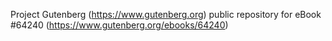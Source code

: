 Project Gutenberg (https://www.gutenberg.org) public repository for
eBook #64240 (https://www.gutenberg.org/ebooks/64240)
